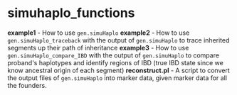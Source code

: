 # simuhaplo_functions
**example1** - How to use `gen.simuHaplo`
**example2** - How to use `gen.simuHaplo_traceback` with the output of `gen.simuHaplo` to trace inherited segments up their path of inheritance
**example3** - How to use `gen.simuHaplo_compare_IBD` with the output of `gen.simuHaplo` to compare proband's haplotypes and identify regions of IBD (true IBD state since we know ancestral origin of each segment)
**reconstruct.pl** - A script to convert the output files of `gen.simuHaplo` into marker data, given marker data for all the founders.

